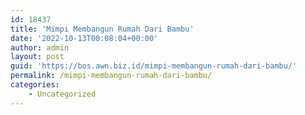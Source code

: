 ```yaml
---
id: 18437
title: 'Mimpi Membangun Rumah Dari Bambu'
date: '2022-10-13T00:08:04+00:00'
author: admin
layout: post
guid: 'https://bos.awn.biz.id/mimpi-membangun-rumah-dari-bambu/'
permalink: /mimpi-membangun-rumah-dari-bambu/
categories:
    - Uncategorized
---
```


